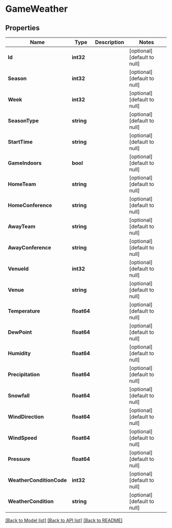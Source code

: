 # GameWeather

## Properties
Name | Type | Description | Notes
------------ | ------------- | ------------- | -------------
**Id** | **int32** |  | [optional] [default to null]
**Season** | **int32** |  | [optional] [default to null]
**Week** | **int32** |  | [optional] [default to null]
**SeasonType** | **string** |  | [optional] [default to null]
**StartTime** | **string** |  | [optional] [default to null]
**GameIndoors** | **bool** |  | [optional] [default to null]
**HomeTeam** | **string** |  | [optional] [default to null]
**HomeConference** | **string** |  | [optional] [default to null]
**AwayTeam** | **string** |  | [optional] [default to null]
**AwayConference** | **string** |  | [optional] [default to null]
**VenueId** | **int32** |  | [optional] [default to null]
**Venue** | **string** |  | [optional] [default to null]
**Temperature** | **float64** |  | [optional] [default to null]
**DewPoint** | **float64** |  | [optional] [default to null]
**Humidity** | **float64** |  | [optional] [default to null]
**Precipitation** | **float64** |  | [optional] [default to null]
**Snowfall** | **float64** |  | [optional] [default to null]
**WindDirection** | **float64** |  | [optional] [default to null]
**WindSpeed** | **float64** |  | [optional] [default to null]
**Pressure** | **float64** |  | [optional] [default to null]
**WeatherConditionCode** | **int32** |  | [optional] [default to null]
**WeatherCondition** | **string** |  | [optional] [default to null]

[[Back to Model list]](../README.md#documentation-for-models) [[Back to API list]](../README.md#documentation-for-api-endpoints) [[Back to README]](../README.md)

